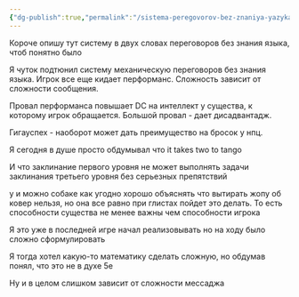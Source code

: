```yaml
---
{"dg-publish":true,"permalink":"/sistema-peregovorov-bez-znaniya-yazyka/","tags":["rules"]}
---
```


Короче опишу тут систему в двух словах переговоров без знания языка, чтоб понятно было

Я чуток подтюнил систему механическую переговоров без знания языка. Игрок все еще кидает перформанс. Сложность зависит от сложности сообщения. 

Провал перформанса повышает DC на интеллект у существа, к которому игрок обращается. Большой провал - дает дисадвантадж.

Гигауспех - наоборот может дать преимущество на бросок у нпц.

Я сегодня в душе просто обдумывал что it takes two to tango

И что заклинание первого уровня не может выполнять задачи заклинания третьего уровня без серьезных препятствий

у и можно собаке как угодно хорошо объяснять что вытирать жопу об ковер нельзя, но она все равно при глистах пойдет это делать. То есть способности существа не менее важны чем способности игрока

Я это уже в последней игре начал реализовывать но на ходу было сложно сформулировать

Я тогда хотел какую-то математику сделать сложную, но обдумав понял, что это не в духе 5е

Ну и в целом слишком зависит от сложности мессаджа